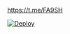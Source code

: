 https://t.me/FA9SH 

[![Deploy](https://www.herokucdn.com/deploy/button.svg)](https://heroku.com/deploy?template=https://github.com/Ammr5002/Shadow)
